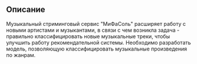 ## Описание
Музыкальный стриминговый сервис "МиФаСоль" расширяет работу с новыми артистами и музыкантами, в связи с чем возникла задача - правильно классифицировать новые музыкальные треки, чтобы улучшить работу рекомендательной системы. 
Необходимо разработать модель, позволяющую классифицировать музыкальные произведения по жанрам.
